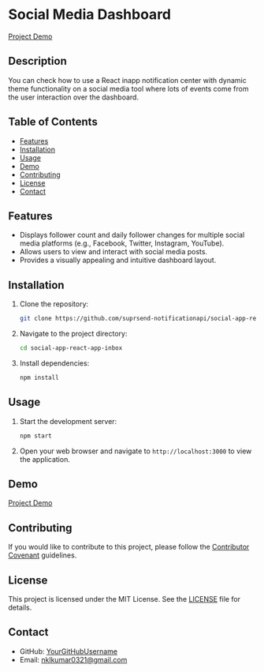 # Social Media Dashboard

[Project Demo](https://suprsend-notificationapi.github.io/social-app-react-app-inbox/)

## Description

You can check how to use a React inapp notification center with dynamic theme functionality on a social media tool where lots of events come from the user interaction over the dashboard. 

## Table of Contents

- [Features](#features)
- [Installation](#installation)
- [Usage](#usage)
- [Demo](#demo)
- [Contributing](#contributing)
- [License](#license)
- [Contact](#contact)

## Features

- Displays follower count and daily follower changes for multiple social media platforms (e.g., Facebook, Twitter, Instagram, YouTube).
- Allows users to view and interact with social media posts.
- Provides a visually appealing and intuitive dashboard layout.

## Installation

1. Clone the repository:

   ```bash
   git clone https://github.com/suprsend-notificationapi/social-app-react-app-inbox
   ```

2. Navigate to the project directory:

   ```bash
   cd social-app-react-app-inbox
   ```

3. Install dependencies:

   ```bash
   npm install
   ```

## Usage

1. Start the development server:

   ```bash
   npm start
   ```

2. Open your web browser and navigate to `http://localhost:3000` to view the application.

## Demo

[Project Demo](https://suprsend-notificationapi.github.io/social-app-react-app-inbox/)

## Contributing

If you would like to contribute to this project, please follow the [Contributor Covenant](CONTRIBUTING.md) guidelines.

## License

This project is licensed under the MIT License. See the [LICENSE](LICENSE) file for details.

## Contact

- GitHub: [YourGitHubUsername](https://github.com/suprsend-notificationapi)
- Email: nklkumar0321@gmail.com


